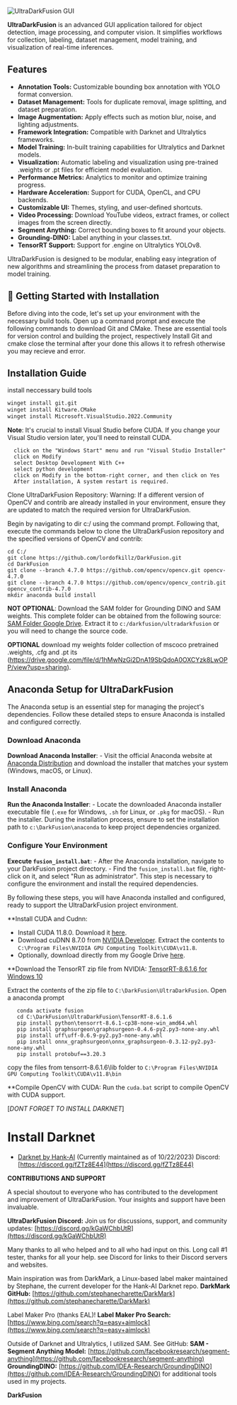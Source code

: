 ![UltraDarkFusion GUI](fusion.gif)

**UltraDarkFusion** is an advanced GUI application tailored for object detection, image processing, and computer vision. It simplifies workflows for collection, labeling, dataset management, model training, and visualization of real-time inferences.

## Features
- <b>Annotation Tools:</b> Customizable bounding box annotation with YOLO format conversion.
- <b>Dataset Management:</b> Tools for duplicate removal, image splitting, and dataset preparation.
- <b>Image Augmentation:</b> Apply effects such as motion blur, noise, and lighting adjustments.
- <b>Framework Integration:</b> Compatible with Darknet and Ultralytics frameworks.
- <b>Model Training:</b> In-built training capabilities for Ultralytics and Darknet models.
- <b>Visualization:</b> Automatic labeling and visualization using pre-trained .weights or .pt files for efficient model evaluation.
- <b>Performance Metrics:</b> Analytics to monitor and optimize training progress.
- <b>Hardware Acceleration:</b> Support for CUDA, OpenCL, and CPU backends.
- <b>Customizable UI:</b> Themes, styling, and user-defined shortcuts.
- <b>Video Processing:</b> Download YouTube videos, extract frames, or collect images from the screen directly.
- <b>Segment Anything:</b> Correct bounding boxes to fit around your objects.
- <b>Grounding-DINO:</b> Label anything in your classes.txt.
- <b>TensorRT Support:</b> Support for .engine on Ultralytics YOLOv8.



UltraDarkFusion is designed to be modular, enabling easy integration of new algorithms and streamlining the process from dataset preparation to model training.

## 🚀 Getting Started with Installation

Before diving into the code, let's set up your environment with the necessary build tools. Open up a command prompt and execute the following commands to download Git and CMake. These are essential tools for version control and building the project, respectively Install Git and cmake close the terminal after your done this allows it to refresh otherwise you may recieve and error.
## Installation Guide

install neccessary build tools 
   ```sh
   winget install git.git
   winget install Kitware.CMake
   winget install Microsoft.VisualStudio.2022.Community
  ```

 **Note**: It's crucial to install Visual Studio before CUDA. If you change your Visual Studio version later, you'll need to reinstall CUDA.

      click on the "Windows Start" menu and run "Visual Studio Installer"
      click on Modify
      select Desktop Development With C++
      select python development
      click on Modify in the bottom-right corner, and then click on Yes
      After installation, A system restart is required. 
   
      
 Clone UltraDarkFusion Repository:
   Warning: If a different version of OpenCV and contrib are already installed in your environment, ensure they are updated to match the required version for UltraDarkFusion.

   Begin by navigating to dir c:/ using the command prompt. Following that, execute the commands below to clone the UltraDarkFusion repository and the specified versions of OpenCV and contrib:
   
   ```
   cd C:/
   git clone https://github.com/lordofkillz/DarkFusion.git
   cd DarkFusion
   git clone --branch 4.7.0 https://github.com/opencv/opencv.git opencv-4.7.0
   git clone --branch 4.7.0 https://github.com/opencv/opencv_contrib.git opencv_contrib-4.7.0
   mkdir anaconda build install 
   ```

**NOT OPTIONAL**: Download the SAM folder for Grounding DINO and SAM weights. This complete folder can be obtained from the following source: [SAM Folder Google Drive](https://drive.google.com/file/d/1Tux3ncgLcCagQ0N3cC25XP4O_UwsjXbP/view?usp=sharing). Extract it to `c:/darkfusion/ultradarkfusion` or you will need to change the source code.

**OPTIONAL** download my weights folder collection of mscoco pretrained .weights, .cfg and .pt its (https://drive.google.com/file/d/1hMwNzGi2DnA19SbQdoA0OXCYzk8LwOPP/view?usp=sharing).

## Anaconda Setup for UltraDarkFusion

The Anaconda setup is an essential step for managing the project's dependencies. Follow these detailed steps to ensure Anaconda is installed and configured correctly.

### Download Anaconda

**Download Anaconda Installer**:
    - Visit the official Anaconda website at [Anaconda Distribution](https://www.anaconda.com/products/distribution) and download the installer that matches your system (Windows, macOS, or Linux).

### Install Anaconda

**Run the Anaconda Installer**:
    - Locate the downloaded Anaconda installer executable file (`.exe` for Windows, `.sh` for Linux, or `.pkg` for macOS).
    - Run the installer. During the installation process, ensure to set the installation path to `c:\DarkFusion\anaconda` to keep project dependencies organized.

### Configure Your Environment

**Execute `fusion_install.bat`**:
    - After the Anaconda installation, navigate to your DarkFusion project directory.
    - Find the `fusion_install.bat` file, right-click on it, and select "Run as administrator". This step is necessary to configure the environment and install the required dependencies.

By following these steps, you will have Anaconda installed and configured, ready to support the UltraDarkFusion project environment.


     
**Install CUDA and Cudnn:
   - Install CUDA 11.8.0. Download it [here](https://developer.nvidia.com/cuda-11-8-0-download-archive).
   - Download cuDNN 8.7.0 from [NVIDIA Developer](https://developer.nvidia.com/cudnn). Extract the contents to `C:\Program Files\NVIDIA GPU Computing Toolkit\CUDA\v11.8`.
   - Optionally, download directly from my Google Drive [here](https://drive.google.com/file/d/1PIdG6qZnyfhNFF7vUVNoX5fDMtwgy5uJ/view?usp=sharing).

**Download the TensorRT zip file from NVIDIA: 
   [TensorRT-8.6.1.6 for Windows 10](https://developer.nvidia.com/downloads/compute/machine-learning/tensorrt/secure/8.6.1/zip/TensorRT-8.6.1.6.Windows10.x86_64.cuda-11.8.zip)

 Extract the contents of the zip file to `C:\DarkFusion\UltraDarkFusion`.
    Open a anaconda prompt
```
   conda activate fusion
   cd C:\DarkFusion\UltraDarkFusion\TensorRT-8.6.1.6
   pip install python\tensorrt-8.6.1-cp38-none-win_amd64.whl
   pip install graphsurgeon\graphsurgeon-0.4.6-py2.py3-none-any.whl
   pip install uff\uff-0.6.9-py2.py3-none-any.whl
   pip install onnx_graphsurgeon\onnx_graphsurgeon-0.3.12-py2.py3-none-any.whl
   pip install protobuf==3.20.3
```
copy the files from tensorrt-8.6.1.6\lib folder to `C:\Program Files\NVIDIA GPU Computing Toolkit\CUDA\v11.8\bin`
   
**Compile OpenCV with CUDA:
  Run the `cuda.bat` script to compile OpenCV with CUDA support.

[*DONT FORGET TO INSTALL DARKNET*]

# Install Darknet 

- [Darknet by Hank-AI](https://github.com/hank-ai/darknet) (Currently maintained as of 10/22/2023)
  Discord: [https://discord.gg/fZTz8E44](https://discord.gg/fZTz8E44)


**CONTRIBUTIONS AND SUPPORT**

A special shoutout to everyone who has contributed to the development and improvement of UltraDarkFusion. Your insights and support have been invaluable.

**UltraDarkFusion Discord:** Join us for discussions, support, and community updates: [https://discord.gg/kGaWChbUtR](https://discord.gg/kGaWChbUtR)

Many thanks to all who helped and to all who had input on this. 
Long call #1 tester, thanks for all your help.
see Discord for links to their Discord servers and websites.

Main inspiration was from DarkMark, a Linux-based label maker maintained by Stephane, the current developer for the Hank-AI Darknet repo.
**DarkMark GitHub:** [https://github.com/stephanecharette/DarkMark](https://github.com/stephanecharette/DarkMark)

Label Maker Pro (thanks EAL)!
**Label Maker Pro Search:** [https://www.bing.com/search?q=easy+aimlock](https://www.bing.com/search?q=easy+aimlock)

Outside of Darknet and Ultralytics, I utilized SAM. See GitHub:
**SAM - Segment Anything Model:** [https://github.com/facebookresearch/segment-anything](https://github.com/facebookresearch/segment-anything) 
**GroundingDINO:** [https://github.com/IDEA-Research/GroundingDINO](https://github.com/IDEA-Research/GroundingDINO) for additional tools used in my projects.

**DarkFusion**


